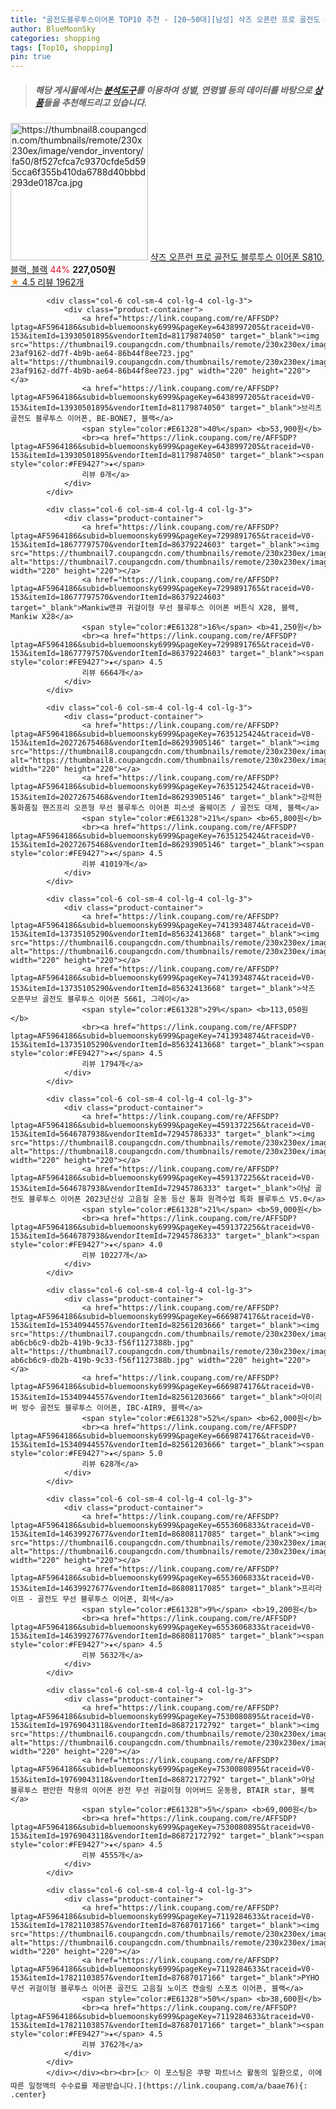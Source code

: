 ```yaml
---
title: "골전도블루투스이어폰 TOP10 추천 - [20~50대][남성] 샥즈 오픈런 프로 골전도 블루투스 이어폰 S810, 블랙, 블랙"
author: BlueMoonSky
categories: shopping
tags: [Top10, shopping]
pin: true
---
```


> ##### 해당 게시물에서는 [**분석도구**](https://itemscout.io/)를 이용하여 **성별**, **연령별** 등의 데이터를 바탕으로 [**상품**](https://link.coupang.com/a/baae76)들을 추천해드리고 있습니다.
<div class="container"><div class="row">
            <div class="col-6 col-sm-4 col-lg-4 col-lg-3">
                <div class="product-container">
                    <a href="https://link.coupang.com/re/AFFSDP?lptag=AF5964186&subid=bluemoonsky6999&pageKey=7260684285&traceid=V0-153&itemId=18492894848&vendorItemId=85632414016" target="_blank"><img src="https://thumbnail8.coupangcdn.com/thumbnails/remote/230x230ex/image/vendor_inventory/fa50/8f527cfca7c9370cfde5d595cca6f355b410da6788d40bbbd293de0187ca.jpg" alt="https://thumbnail8.coupangcdn.com/thumbnails/remote/230x230ex/image/vendor_inventory/fa50/8f527cfca7c9370cfde5d595cca6f355b410da6788d40bbbd293de0187ca.jpg" width="220" height="220"></a>
                    <a href="https://link.coupang.com/re/AFFSDP?lptag=AF5964186&subid=bluemoonsky6999&pageKey=7260684285&traceid=V0-153&itemId=18492894848&vendorItemId=85632414016" target="_blank">샥즈 오픈런 프로 골전도 블루투스 이어폰 S810, 블랙, 블랙</a>
                    <span style="color:#E61328">44%</span> <b>227,050원</b>
                    <br><a href="https://link.coupang.com/re/AFFSDP?lptag=AF5964186&subid=bluemoonsky6999&pageKey=7260684285&traceid=V0-153&itemId=18492894848&vendorItemId=85632414016" target="_blank"><span style="color:#FE9427">★</span> 4.5
                    리뷰 1962개</a>
                </div>
            </div>
            
            <div class="col-6 col-sm-4 col-lg-4 col-lg-3">
                <div class="product-container">
                    <a href="https://link.coupang.com/re/AFFSDP?lptag=AF5964186&subid=bluemoonsky6999&pageKey=6438997205&traceid=V0-153&itemId=13930501895&vendorItemId=81179874050" target="_blank"><img src="https://thumbnail9.coupangcdn.com/thumbnails/remote/230x230ex/image/retail/images/1932103277893761-23af9162-dd7f-4b9b-ae64-86b44f8ee723.jpg" alt="https://thumbnail9.coupangcdn.com/thumbnails/remote/230x230ex/image/retail/images/1932103277893761-23af9162-dd7f-4b9b-ae64-86b44f8ee723.jpg" width="220" height="220"></a>
                    <a href="https://link.coupang.com/re/AFFSDP?lptag=AF5964186&subid=bluemoonsky6999&pageKey=6438997205&traceid=V0-153&itemId=13930501895&vendorItemId=81179874050" target="_blank">브리츠 골전도 블루투스 이어폰, BE-BONE7, 블랙</a>
                    <span style="color:#E61328">40%</span> <b>53,900원</b>
                    <br><a href="https://link.coupang.com/re/AFFSDP?lptag=AF5964186&subid=bluemoonsky6999&pageKey=6438997205&traceid=V0-153&itemId=13930501895&vendorItemId=81179874050" target="_blank"><span style="color:#FE9427">★</span> 
                    리뷰 0개</a>
                </div>
            </div>
            
            <div class="col-6 col-sm-4 col-lg-4 col-lg-3">
                <div class="product-container">
                    <a href="https://link.coupang.com/re/AFFSDP?lptag=AF5964186&subid=bluemoonsky6999&pageKey=7299891765&traceid=V0-153&itemId=18677797570&vendorItemId=86379224603" target="_blank"><img src="https://thumbnail7.coupangcdn.com/thumbnails/remote/230x230ex/image/vendor_inventory/00b6/26d555af4b7a23b9eb74d9a2e1439a96ae2d76dc4cd1383b57a0d0cc459b.jpg" alt="https://thumbnail7.coupangcdn.com/thumbnails/remote/230x230ex/image/vendor_inventory/00b6/26d555af4b7a23b9eb74d9a2e1439a96ae2d76dc4cd1383b57a0d0cc459b.jpg" width="220" height="220"></a>
                    <a href="https://link.coupang.com/re/AFFSDP?lptag=AF5964186&subid=bluemoonsky6999&pageKey=7299891765&traceid=V0-153&itemId=18677797570&vendorItemId=86379224603" target="_blank">Mankiw맨큐 귀걸이형 무선 블루투스 이어폰 버튼식 X28, 블랙, Mankiw X28</a>
                    <span style="color:#E61328">16%</span> <b>41,250원</b>
                    <br><a href="https://link.coupang.com/re/AFFSDP?lptag=AF5964186&subid=bluemoonsky6999&pageKey=7299891765&traceid=V0-153&itemId=18677797570&vendorItemId=86379224603" target="_blank"><span style="color:#FE9427">★</span> 4.5
                    리뷰 6664개</a>
                </div>
            </div>
            
            <div class="col-6 col-sm-4 col-lg-4 col-lg-3">
                <div class="product-container">
                    <a href="https://link.coupang.com/re/AFFSDP?lptag=AF5964186&subid=bluemoonsky6999&pageKey=7635125424&traceid=V0-153&itemId=20272675468&vendorItemId=86293905146" target="_blank"><img src="https://thumbnail8.coupangcdn.com/thumbnails/remote/230x230ex/image/vendor_inventory/2bd4/09560ed1cd8c8c4771e1dcdd8f9f2418a6b98049208acef374e33d6512e7.jpg" alt="https://thumbnail8.coupangcdn.com/thumbnails/remote/230x230ex/image/vendor_inventory/2bd4/09560ed1cd8c8c4771e1dcdd8f9f2418a6b98049208acef374e33d6512e7.jpg" width="220" height="220"></a>
                    <a href="https://link.coupang.com/re/AFFSDP?lptag=AF5964186&subid=bluemoonsky6999&pageKey=7635125424&traceid=V0-153&itemId=20272675468&vendorItemId=86293905146" target="_blank">강력한 통화품질 핸즈프리 오픈형 무선 블루투스 이어폰 피스넷 올웨이즈 / 골전도 대체, 블랙</a>
                    <span style="color:#E61328">21%</span> <b>65,800원</b>
                    <br><a href="https://link.coupang.com/re/AFFSDP?lptag=AF5964186&subid=bluemoonsky6999&pageKey=7635125424&traceid=V0-153&itemId=20272675468&vendorItemId=86293905146" target="_blank"><span style="color:#FE9427">★</span> 4.5
                    리뷰 41019개</a>
                </div>
            </div>
            
            <div class="col-6 col-sm-4 col-lg-4 col-lg-3">
                <div class="product-container">
                    <a href="https://link.coupang.com/re/AFFSDP?lptag=AF5964186&subid=bluemoonsky6999&pageKey=7413934874&traceid=V0-153&itemId=13735105290&vendorItemId=85632413668" target="_blank"><img src="https://thumbnail6.coupangcdn.com/thumbnails/remote/230x230ex/image/vendor_inventory/864f/0fe5671b4487ad6c880d483aba0711f9f5cf9a4c8bf9307b87fbd0f03c85.jpg" alt="https://thumbnail6.coupangcdn.com/thumbnails/remote/230x230ex/image/vendor_inventory/864f/0fe5671b4487ad6c880d483aba0711f9f5cf9a4c8bf9307b87fbd0f03c85.jpg" width="220" height="220"></a>
                    <a href="https://link.coupang.com/re/AFFSDP?lptag=AF5964186&subid=bluemoonsky6999&pageKey=7413934874&traceid=V0-153&itemId=13735105290&vendorItemId=85632413668" target="_blank">샥즈 오픈무브 골전도 블루투스 이어폰 S661, 그레이</a>
                    <span style="color:#E61328">29%</span> <b>113,050원</b>
                    <br><a href="https://link.coupang.com/re/AFFSDP?lptag=AF5964186&subid=bluemoonsky6999&pageKey=7413934874&traceid=V0-153&itemId=13735105290&vendorItemId=85632413668" target="_blank"><span style="color:#FE9427">★</span> 4.5
                    리뷰 1794개</a>
                </div>
            </div>
            
            <div class="col-6 col-sm-4 col-lg-4 col-lg-3">
                <div class="product-container">
                    <a href="https://link.coupang.com/re/AFFSDP?lptag=AF5964186&subid=bluemoonsky6999&pageKey=4591372256&traceid=V0-153&itemId=5646787938&vendorItemId=72945786333" target="_blank"><img src="https://thumbnail8.coupangcdn.com/thumbnails/remote/230x230ex/image/vendor_inventory/dcd7/9777ff77fa158df08c5f5c04d83db6ab0ba2797629756f9526116721fb68.jpg" alt="https://thumbnail8.coupangcdn.com/thumbnails/remote/230x230ex/image/vendor_inventory/dcd7/9777ff77fa158df08c5f5c04d83db6ab0ba2797629756f9526116721fb68.jpg" width="220" height="220"></a>
                    <a href="https://link.coupang.com/re/AFFSDP?lptag=AF5964186&subid=bluemoonsky6999&pageKey=4591372256&traceid=V0-153&itemId=5646787938&vendorItemId=72945786333" target="_blank">아남 골전도 블루투스 이어폰 2023년신상 고음질 운동 등산 통화 원격수업 특화 블루투스 V5.0</a>
                    <span style="color:#E61328">21%</span> <b>59,000원</b>
                    <br><a href="https://link.coupang.com/re/AFFSDP?lptag=AF5964186&subid=bluemoonsky6999&pageKey=4591372256&traceid=V0-153&itemId=5646787938&vendorItemId=72945786333" target="_blank"><span style="color:#FE9427">★</span> 4.0
                    리뷰 10227개</a>
                </div>
            </div>
            
            <div class="col-6 col-sm-4 col-lg-4 col-lg-3">
                <div class="product-container">
                    <a href="https://link.coupang.com/re/AFFSDP?lptag=AF5964186&subid=bluemoonsky6999&pageKey=6669874176&traceid=V0-153&itemId=15340944557&vendorItemId=82561203666" target="_blank"><img src="https://thumbnail7.coupangcdn.com/thumbnails/remote/230x230ex/image/retail/images/1209782485617971-ab6cb6c9-db2b-419b-9c33-f56f1127388b.jpg" alt="https://thumbnail7.coupangcdn.com/thumbnails/remote/230x230ex/image/retail/images/1209782485617971-ab6cb6c9-db2b-419b-9c33-f56f1127388b.jpg" width="220" height="220"></a>
                    <a href="https://link.coupang.com/re/AFFSDP?lptag=AF5964186&subid=bluemoonsky6999&pageKey=6669874176&traceid=V0-153&itemId=15340944557&vendorItemId=82561203666" target="_blank">아이리버 방수 골전도 블루투스 이어폰, IBC-AIR9, 블랙</a>
                    <span style="color:#E61328">52%</span> <b>62,000원</b>
                    <br><a href="https://link.coupang.com/re/AFFSDP?lptag=AF5964186&subid=bluemoonsky6999&pageKey=6669874176&traceid=V0-153&itemId=15340944557&vendorItemId=82561203666" target="_blank"><span style="color:#FE9427">★</span> 5.0
                    리뷰 628개</a>
                </div>
            </div>
            
            <div class="col-6 col-sm-4 col-lg-4 col-lg-3">
                <div class="product-container">
                    <a href="https://link.coupang.com/re/AFFSDP?lptag=AF5964186&subid=bluemoonsky6999&pageKey=6553606833&traceid=V0-153&itemId=14639927677&vendorItemId=86808117085" target="_blank"><img src="https://thumbnail6.coupangcdn.com/thumbnails/remote/230x230ex/image/vendor_inventory/8f0c/41d73665231fc358e3d23a98ad2412424fa54fef7f3d4f0fdd355a7a9e72.jpg" alt="https://thumbnail6.coupangcdn.com/thumbnails/remote/230x230ex/image/vendor_inventory/8f0c/41d73665231fc358e3d23a98ad2412424fa54fef7f3d4f0fdd355a7a9e72.jpg" width="220" height="220"></a>
                    <a href="https://link.coupang.com/re/AFFSDP?lptag=AF5964186&subid=bluemoonsky6999&pageKey=6553606833&traceid=V0-153&itemId=14639927677&vendorItemId=86808117085" target="_blank">프리라이프 - 골전도 무선 블루투스 이어폰, 회색</a>
                    <span style="color:#E61328">9%</span> <b>19,200원</b>
                    <br><a href="https://link.coupang.com/re/AFFSDP?lptag=AF5964186&subid=bluemoonsky6999&pageKey=6553606833&traceid=V0-153&itemId=14639927677&vendorItemId=86808117085" target="_blank"><span style="color:#FE9427">★</span> 4.5
                    리뷰 5632개</a>
                </div>
            </div>
            
            <div class="col-6 col-sm-4 col-lg-4 col-lg-3">
                <div class="product-container">
                    <a href="https://link.coupang.com/re/AFFSDP?lptag=AF5964186&subid=bluemoonsky6999&pageKey=7530080895&traceid=V0-153&itemId=19769043118&vendorItemId=86872172792" target="_blank"><img src="https://thumbnail6.coupangcdn.com/thumbnails/remote/230x230ex/image/vendor_inventory/751b/b3e571c49c7d8b85d8bc48303fdb29fd9ac4391ad5a41b7eea4892f67cd8.png" alt="https://thumbnail6.coupangcdn.com/thumbnails/remote/230x230ex/image/vendor_inventory/751b/b3e571c49c7d8b85d8bc48303fdb29fd9ac4391ad5a41b7eea4892f67cd8.png" width="220" height="220"></a>
                    <a href="https://link.coupang.com/re/AFFSDP?lptag=AF5964186&subid=bluemoonsky6999&pageKey=7530080895&traceid=V0-153&itemId=19769043118&vendorItemId=86872172792" target="_blank">아남 블루투스 편안한 착용의 이어폰 완전 무선 귀걸이형 이어버드 운동용, BTAIR star, 블랙</a>
                    <span style="color:#E61328">5%</span> <b>69,000원</b>
                    <br><a href="https://link.coupang.com/re/AFFSDP?lptag=AF5964186&subid=bluemoonsky6999&pageKey=7530080895&traceid=V0-153&itemId=19769043118&vendorItemId=86872172792" target="_blank"><span style="color:#FE9427">★</span> 4.5
                    리뷰 4555개</a>
                </div>
            </div>
            
            <div class="col-6 col-sm-4 col-lg-4 col-lg-3">
                <div class="product-container">
                    <a href="https://link.coupang.com/re/AFFSDP?lptag=AF5964186&subid=bluemoonsky6999&pageKey=7119284633&traceid=V0-153&itemId=17821103857&vendorItemId=87687017166" target="_blank"><img src="https://thumbnail6.coupangcdn.com/thumbnails/remote/230x230ex/image/vendor_inventory/fa8a/0fe4909f9eecb54d20a98ba2e82c245c919e3e08466cae7f0618a84e81ac.jpg" alt="https://thumbnail6.coupangcdn.com/thumbnails/remote/230x230ex/image/vendor_inventory/fa8a/0fe4909f9eecb54d20a98ba2e82c245c919e3e08466cae7f0618a84e81ac.jpg" width="220" height="220"></a>
                    <a href="https://link.coupang.com/re/AFFSDP?lptag=AF5964186&subid=bluemoonsky6999&pageKey=7119284633&traceid=V0-153&itemId=17821103857&vendorItemId=87687017166" target="_blank">PYHO 무선 귀걸이형 블루투스 이어폰 골전도 고음질 노이즈 캔슬링 스포츠 이어폰, 블랙</a>
                    <span style="color:#E61328">50%</span> <b>38,600원</b>
                    <br><a href="https://link.coupang.com/re/AFFSDP?lptag=AF5964186&subid=bluemoonsky6999&pageKey=7119284633&traceid=V0-153&itemId=17821103857&vendorItemId=87687017166" target="_blank"><span style="color:#FE9427">★</span> 4.5
                    리뷰 3762개</a>
                </div>
            </div>
            </div></div><br><br>[👉 이 포스팅은 쿠팡 파트너스 활동의 일환으로, 이에 따른 일정액의 수수료를 제공받습니다.](https://link.coupang.com/a/baae76){: .center}